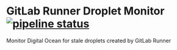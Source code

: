 # GitLab Runner Droplet Monitor [![pipeline status](https://git.ethitter.com/debian/gitlab-runner-do-monitor/badges/master/pipeline.svg)](https://git.ethitter.com/debian/gitlab-runner-do-monitor/commits/master)

Monitor Digital Ocean for stale droplets created by GitLab Runner